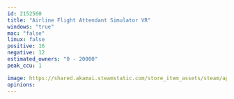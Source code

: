 ```yaml
---
id: 2152560
title: "Airline Flight Attendant Simulator VR"
windows: "true"
mac: "false"
linux: false
positive: 16
negative: 12
estimated_owners: "0 - 20000"
peak_ccu: 1

image: https://shared.akamai.steamstatic.com/store_item_assets/steam/apps/2152560/header.jpg?t=1677167905
opinions:
---
```


